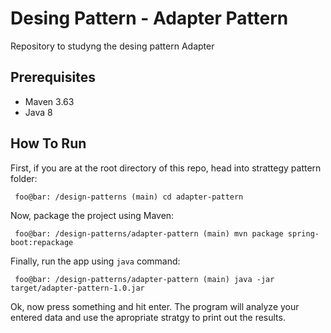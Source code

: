 # Desing Pattern - Adapter Pattern

Repository to studyng the desing pattern Adapter 

## Prerequisites
- Maven 3.63
- Java 8

## How To Run
First, if you are at the root directory of this repo, head into strattegy pattern folder:

 ```{r, engine='bash', count_lines}
  foo@bar: /design-patterns (main) cd adapter-pattern
  ```
Now, package the project using Maven:

 ```{r, engine='bash', count_lines}
  foo@bar: /design-patterns/adapter-pattern (main) mvn package spring-boot:repackage
  ```
Finally, run the app using `java` command:
 ```{r, engine='bash', count_lines}
  foo@bar: /design-patterns/adapter-pattern (main) java -jar target/adapter-pattern-1.0.jar
  ```

Ok, now press something and hit enter. The program will analyze your entered data and use the apropriate stratgy to print out the results.